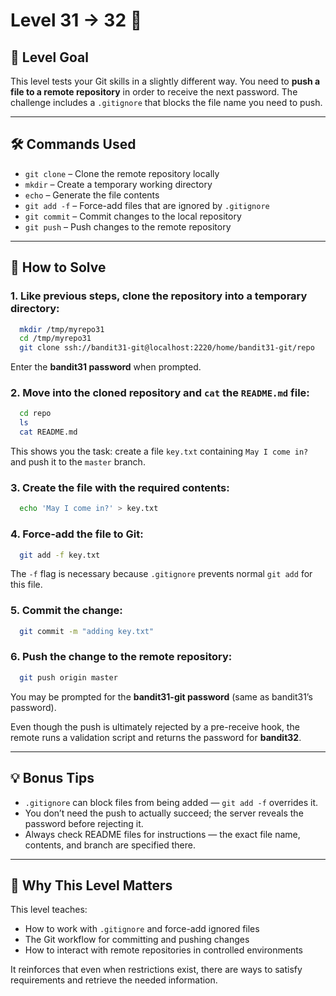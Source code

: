 # Level 31 → 32 🔐

## 📝 Level Goal  
This level tests your Git skills in a slightly different way. You need to **push a file to a remote repository** in order to receive the next password. The challenge includes a `.gitignore` that blocks the file name you need to push.  

---

## 🛠 Commands Used  
- `git clone` – Clone the remote repository locally  
- `mkdir` – Create a temporary working directory  
- `echo` – Generate the file contents  
- `git add -f` – Force-add files that are ignored by `.gitignore`  
- `git commit` – Commit changes to the local repository  
- `git push` – Push changes to the remote repository  

---

## 🚀 How to Solve  

### 1. Like previous steps, clone the repository into a temporary directory:

  ```bash
    mkdir /tmp/myrepo31  
    cd /tmp/myrepo31  
    git clone ssh://bandit31-git@localhost:2220/home/bandit31-git/repo   
  ```

  Enter the **bandit31 password** when prompted. 
  
### 2. Move into the cloned repository and `cat` the `README.md` file:

  ```bash
    cd repo  
    ls  
    cat README.md
  ```

  This shows you the task: create a file `key.txt` containing `May I come in?` and push it to the `master` branch.  

### 3. Create the file with the required contents:

  ```bash
    echo 'May I come in?' > key.txt  
  ```

### 4. Force-add the file to Git:

  ```bash
    git add -f key.txt  
  ```

  The `-f` flag is necessary because `.gitignore` prevents normal `git add` for this file.  

### 5. Commit the change:

  ```bash
    git commit -m "adding key.txt"
  ```

### 6. Push the change to the remote repository:

  ```bash
    git push origin master
  ```

  You may be prompted for the **bandit31-git password** (same as bandit31’s password).  

  Even though the push is ultimately rejected by a pre-receive hook, the remote runs a validation script and returns the password for **bandit32**.

---

## 💡 Bonus Tips  
- `.gitignore` can block files from being added — `git add -f` overrides it.  
- You don’t need the push to actually succeed; the server reveals the password before rejecting it.  
- Always check README files for instructions — the exact file name, contents, and branch are specified there.  

---

## 🔑 Why This Level Matters  
This level teaches:  
- How to work with `.gitignore` and force-add ignored files  
- The Git workflow for committing and pushing changes  
- How to interact with remote repositories in controlled environments  

It reinforces that even when restrictions exist, there are ways to satisfy requirements and retrieve the needed information.
